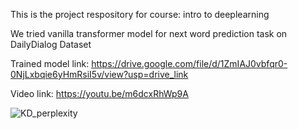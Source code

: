 This is the project respository for course: intro to deeplearning 

We tried vanilla transformer model for next word prediction task on DailyDialog Dataset

Trained model link: https://drive.google.com/file/d/1ZmIAJ0vbfqr0-0NjLxbqie6yHmRsiI5v/view?usp=drive_link

Video link: https://youtu.be/m6dcxRhWp9A

![KD_perplexity](https://github.com/chunjiangL/Next-Word-Prediction/assets/131792207/e51a44de-1bcb-4b29-961f-61ec82c6befe)
